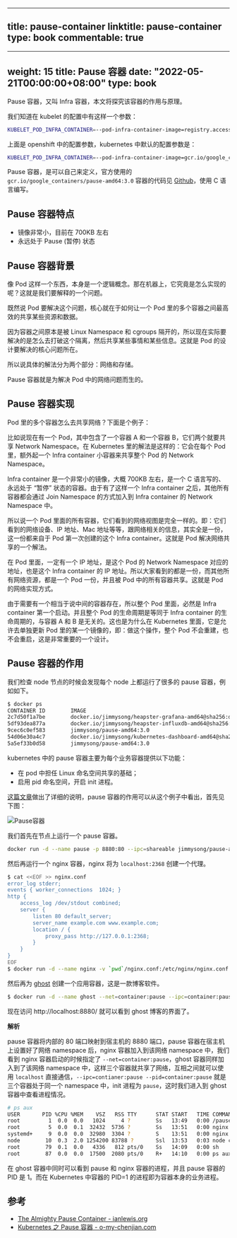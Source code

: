 
---
title: pause-container
linktitle: pause-container
type: book
commentable: true
---

---
weight: 15
title: Pause 容器
date: "2022-05-21T00:00:00+08:00"
type: book
---

Pause 容器，又叫 Infra 容器，本文将探究该容器的作用与原理。

我们知道在 kubelet 的配置中有这样一个参数：

```bash
KUBELET_POD_INFRA_CONTAINER=--pod-infra-container-image=registry.access.redhat.com/rhel7/pod-infrastructure:latest
```

上面是 openshift 中的配置参数，kubernetes 中默认的配置参数是：

```bash
KUBELET_POD_INFRA_CONTAINER=--pod-infra-container-image=gcr.io/google_containers/pause-amd64:3.0
```

Pause 容器，是可以自己来定义，官方使用的 `gcr.io/google_containers/pause-amd64:3.0` 容器的代码见 [Github](https://github.com/kubernetes/kubernetes/tree/master/build/pause)，使用 C 语言编写。

## Pause 容器特点

- 镜像非常小，目前在 700KB 左右
- 永远处于 Pause (暂停) 状态

## Pause 容器背景

像 Pod 这样一个东西，本身是一个逻辑概念。那在机器上，它究竟是怎么实现的呢？这就是我们要解释的一个问题。

既然说 Pod 要解决这个问题，核心就在于如何让一个 Pod 里的多个容器之间最高效的共享某些资源和数据。

因为容器之间原本是被 Linux Namespace 和 cgroups 隔开的，所以现在实际要解决的是怎么去打破这个隔离，然后共享某些事情和某些信息。这就是 Pod 的设计要解决的核心问题所在。

所以说具体的解法分为两个部分：网络和存储。

Pause 容器就是为解决 Pod 中的网络问题而生的。

## Pause 容器实现

Pod 里的多个容器怎么去共享网络？下面是个例子：

比如说现在有一个 Pod，其中包含了一个容器 A 和一个容器 B，它们两个就要共享 Network Namespace。在 Kubernetes 里的解法是这样的：它会在每个 Pod 里，额外起一个 Infra container 小容器来共享整个 Pod 的 Network Namespace。

Infra container 是一个非常小的镜像，大概 700KB 左右，是一个 C 语言写的、永远处于 “暂停” 状态的容器。由于有了这样一个 Infra container 之后，其他所有容器都会通过 Join Namespace 的方式加入到 Infra container 的 Network Namespace 中。

所以说一个 Pod 里面的所有容器，它们看到的网络视图是完全一样的。即：它们看到的网络设备、IP 地址、Mac 地址等等，跟网络相关的信息，其实全是一份，这一份都来自于 Pod 第一次创建的这个 Infra container。这就是 Pod 解决网络共享的一个解法。

在 Pod 里面，一定有一个 IP 地址，是这个 Pod 的 Network Namespace 对应的地址，也是这个 Infra container 的 IP 地址。所以大家看到的都是一份，而其他所有网络资源，都是一个 Pod 一份，并且被 Pod 中的所有容器共享。这就是 Pod 的网络实现方式。

由于需要有一个相当于说中间的容器存在，所以整个 Pod 里面，必然是 Infra container 第一个启动。并且整个 Pod 的生命周期是等同于 Infra container 的生命周期的，与容器 A 和 B 是无关的。这也是为什么在 Kubernetes 里面，它是允许去单独更新 Pod 里的某一个镜像的，即：做这个操作，整个 Pod 不会重建，也不会重启，这是非常重要的一个设计。

## Pause 容器的作用

我们检查 node 节点的时候会发现每个 node 上都运行了很多的 pause 容器，例如如下。

```bash
$ docker ps
CONTAINER ID        IMAGE                                                                                                                    COMMAND                  CREATED             STATUS              PORTS               NAMES
2c7d50f1a7be        docker.io/jimmysong/heapster-grafana-amd64@sha256:d663759b3de86cf62e64a43b021f133c383e8f7b0dc2bdd78115bc95db371c9a       "/run.sh"                3 hours ago         Up 3 hours                              k8s_grafana_monitoring-influxdb-grafana-v4-5697c6b59-76zqs_kube-system_5788a3c5-29c0-11e8-9e88-525400005732_0
5df93dea877a        docker.io/jimmysong/heapster-influxdb-amd64@sha256:a217008b68cb49e8f038c4eeb6029261f02adca81d8eae8c5c01d030361274b8      "influxd --config ..."   3 hours ago         Up 3 hours                              k8s_influxdb_monitoring-influxdb-grafana-v4-5697c6b59-76zqs_kube-system_5788a3c5-29c0-11e8-9e88-525400005732_0
9cec6c0ef583        jimmysong/pause-amd64:3.0                                                                                                "/pause"                 3 hours ago         Up 3 hours                              k8s_POD_monitoring-influxdb-grafana-v4-5697c6b59-76zqs_kube-system_5788a3c5-29c0-11e8-9e88-525400005732_0
54d06e30a4c7        docker.io/jimmysong/kubernetes-dashboard-amd64@sha256:668710d034c4209f8fa9a342db6d8be72b6cb5f1f3f696cee2379b8512330be4   "/dashboard --inse..."   3 hours ago         Up 3 hours                              k8s_kubernetes-dashboard_kubernetes-dashboard-65486f5fdf-lshl7_kube-system_27c414a1-29c0-11e8-9e88-525400005732_0
5a5ef33b0d58        jimmysong/pause-amd64:3.0                                                                                                "/pause"                 3 hours ago         Up 3 hours                              k8s_POD_kubernetes-dashboard-65486f5fdf-lshl7_kube-system_27c414a1-29c0-11e8-9e88-525400005732_0
```

kubernetes 中的 pause 容器主要为每个业务容器提供以下功能：

- 在 pod 中担任 Linux 命名空间共享的基础；
- 启用 pid 命名空间，开启 init 进程。

[这篇文章](https://www.ianlewis.org/en/almighty-pause-container)做出了详细的说明，pause 容器的作用可以从这个例子中看出，首先见下图：

![Pause容器](https://assets.ng-tech.icu/book/kubernetes-handbook/pause-container.png "Pause 容器示意图")

我们首先在节点上运行一个 pause 容器。

```bash
docker run -d --name pause -p 8880:80 --ipc=shareable jimmysong/pause-amd64:3.0
```

然后再运行一个 nginx 容器，nginx 将为 `localhost:2368` 创建一个代理。

```bash
$ cat <<EOF >> nginx.conf
error_log stderr;
events { worker_connections  1024; }
http {
    access_log /dev/stdout combined;
    server {
        listen 80 default_server;
        server_name example.com www.example.com;
        location / {
            proxy_pass http://127.0.0.1:2368;
        }
    }
}
EOF
$ docker run -d --name nginx -v `pwd`/nginx.conf:/etc/nginx/nginx.conf --net=container:pause --ipc=container:pause --pid=container:pause nginx
```

然后再为 [ghost](https://github.com/TryGhost/Ghost) 创建一个应用容器，这是一款博客软件。

```bash
$ docker run -d --name ghost --net=container:pause --ipc=container:pause --pid=container:pause ghost
```

现在访问 http://localhost:8880/ 就可以看到 ghost 博客的界面了。

**解析**

pause 容器将内部的 80 端口映射到宿主机的 8880 端口，pause 容器在宿主机上设置好了网络 namespace 后，nginx 容器加入到该网络 namespace 中，我们看到 nginx 容器启动的时候指定了 `--net=container:pause`，ghost 容器同样加入到了该网络 namespace 中，这样三个容器就共享了网络，互相之间就可以使用 `localhost` 直接通信，`--ipc=contianer:pause --pid=container:pause` 就是三个容器处于同一个 namespace 中，init 进程为 `pause`，这时我们进入到 ghost 容器中查看进程情况。

```bash
# ps aux
USER       PID %CPU %MEM    VSZ   RSS TTY      STAT START   TIME COMMAND
root         1  0.0  0.0   1024     4 ?        Ss   13:49   0:00 /pause
root         5  0.0  0.1  32432  5736 ?        Ss   13:51   0:00 nginx: master p
systemd+     9  0.0  0.0  32980  3304 ?        S    13:51   0:00 nginx: worker p
node        10  0.3  2.0 1254200 83788 ?       Ssl  13:53   0:03 node current/in
root        79  0.1  0.0   4336   812 pts/0    Ss   14:09   0:00 sh
root        87  0.0  0.0  17500  2080 pts/0    R+   14:10   0:00 ps aux
```

在 ghost 容器中同时可以看到 pause 和 nginx 容器的进程，并且 pause 容器的 PID 是 1。而在 Kubernetes 中容器的 PID=1 的进程即为容器本身的业务进程。

## 参考

- [The Almighty Pause Container - ianlewis.org](https://www.ianlewis.org/en/almighty-pause-container)
- [Kubernetes 之 Pause 容器 - o-my-chenjian.com](https://o-my-chenjian.com/2017/10/17/The-Pause-Container-Of-Kubernetes/)

    